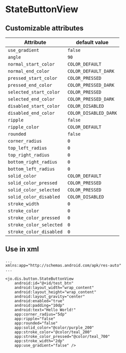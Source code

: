 # StateButtonView

## Customizable attributes

|        Attribute       |      default value     |
|------------------------|------------------------|
|`use_gradient`            |`false`                   |
|`angle`                   |`90`                      |
|`normal_start_color`      |`COLOR_DEFAULT`           |
|`normal_end_color`        |`COLOR_DEFAULT_DARK`      |
|`pressed_start_color`     |`COLOR_PRESSED`           |
|`pressed_end_color`       |`COLOR_PRESSED_DARK`      |
|`selected_start_color`    |`COLOR_PRESSED`           |
|`selected_end_color`      |`COLOR_PRESSED_DARK`      |
|`disabled_start_color`    |`COLOR_DISABLED`          |
|`disabled_end_color`      |`COLOR_DISABLED_DARK`     |
|`ripple`                  |`false`                   |
|`ripple_color`            |`COLOR_DEFAULT`           |
|`rounded`                 |`false`                   |
|`corner_radius`           |`0`                       |
|`top_left_radius`         |`0`                       |
|`top_right_radius`        |`0`                       |
|`bottom_right_radius`     |`0`                       |
|`bottom_left_radius`      |`0`                       |
|`solid_color`             |`COLOR_DEFAULT`           |
|`solid_color_pressed`     |`COLOR_PRESSED`           |
|`solid_color_selected`    |`COLOR_PRESSED`           |
|`solid_color_disabled`    |`COLOR_DISABLED`          |
|`stroke_width`            |`0`                       |
|`stroke_color`            |`0`                       |
|`stroke_color_pressed`    |`0`                       |
|`stroke_color_selected`   |`0`                       |
|`stroke_color_disabled`   |`0`                       |

## Use in xml
```
...
xmlns:app="http://schemas.android.com/apk/res-auto"
...

<jo.dis.button.StateButtonView
    android:id="@+id/test_btn"
    android:layout_width="wrap_content"
    android:layout_height="wrap_content"
    android:layout_gravity="center"
    android:enabled="true"
    android:padding="10dp"
    android:text="Hello World!"
    app:corner_radius="5dp"
    app:ripple="false"
    app:rounded="false"
    app:solid_color="@color/purple_200"
    app:stroke_color="@color/teal_200"
    app:stroke_color_pressed="@color/teal_700"
    app:stroke_width="2dp"
    app:use_gradient="false" />

```


